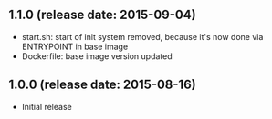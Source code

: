 ## 1.1.0 (release date: 2015-09-04)

 * start.sh: start of init system removed, because it's now done via ENTRYPOINT in base image
 * Dockerfile: base image version updated

## 1.0.0 (release date: 2015-08-16)

 * Initial release
